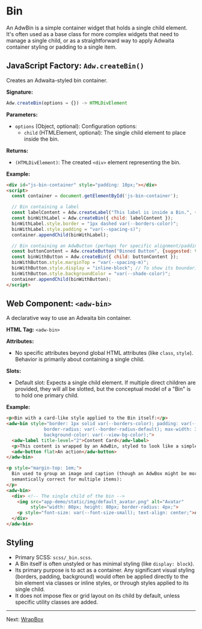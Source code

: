 # Bin

An AdwBin is a simple container widget that holds a single child element.
It's often used as a base class for more complex widgets that need to manage a
single child, or as a straightforward way to apply Adwaita container styling
or padding to a single item.

## JavaScript Factory: `Adw.createBin()`

Creates an Adwaita-styled bin container.

**Signature:**

```javascript
Adw.createBin(options = {}) -> HTMLDivElement
```

**Parameters:**

*   `options` (Object, optional): Configuration options:
    *   `child` (HTMLElement, optional): The single child element to place inside the bin.

**Returns:**

*   `(HTMLDivElement)`: The created `<div>` element representing the bin.

**Example:**

```html
<div id="js-bin-container" style="padding: 10px;"></div>
<script>
  const container = document.getElementById('js-bin-container');

  // Bin containing a label
  const labelContent = Adw.createLabel("This label is inside a Bin.", {title: 3});
  const binWithLabel = Adw.createBin({ child: labelContent });
  binWithLabel.style.border = "1px dashed var(--borders-color)";
  binWithLabel.style.padding = "var(--spacing-s)";
  container.appendChild(binWithLabel);

  // Bin containing an AdwButton (perhaps for specific alignment/padding wrapper)
  const buttonContent = Adw.createButton("Binned Button", {suggested: true});
  const binWithButton = Adw.createBin({ child: buttonContent });
  binWithButton.style.marginTop = "var(--spacing-m)";
  binWithButton.style.display = "inline-block"; // To show its boundaries
  binWithButton.style.backgroundColor = "var(--shade-color)";
  container.appendChild(binWithButton);
</script>
```

## Web Component: `<adw-bin>`

A declarative way to use an Adwaita bin container.

**HTML Tag:** `<adw-bin>`

**Attributes:**
*   No specific attributes beyond global HTML attributes (like `class`, `style`). Behavior is primarily about containing a single child.

**Slots:**

*   Default slot: Expects a single child element. If multiple direct children are provided, they will all be slotted, but the conceptual model of a "Bin" is to hold one primary child.

**Example:**

```html
<p>Bin with a card-like style applied to the Bin itself:</p>
<adw-bin style="border: 1px solid var(--borders-color); padding: var(--spacing-m);
              border-radius: var(--border-radius-default); max-width: 300px;
              background-color: var(--view-bg-color);">
  <adw-label title-level="2">Content Card</adw-label>
  <p>This content is wrapped by an AdwBin, styled to look like a simple card.</p>
  <adw-button flat>An action</adw-button>
</adw-bin>

<p style="margin-top: 1em;">
  Bin used to group an image and caption (though an AdwBox might be more
  semantically correct for multiple items):
</p>
<adw-bin>
  <div> <!-- The single child of the bin -->
    <img src="app-demo/static/img/default_avatar.png" alt="Avatar"
         style="width: 80px; height: 80px; border-radius: 4px;">
    <p style="font-size: var(--font-size-small); text-align: center;">Avatar Image</p>
  </div>
</adw-bin>
```

## Styling

*   Primary SCSS: `scss/_bin.scss`.
*   A Bin itself is often unstyled or has minimal styling (like `display: block`).
*   Its primary purpose is to act as a container. Any significant visual styling
    (borders, padding, background) would often be applied directly to the bin
    element via classes or inline styles, or through styles applied to its
    single child.
*   It does not impose flex or grid layout on its child by default, unless
    specific utility classes are added.

---
Next: [WrapBox](./wrapbox.md)
